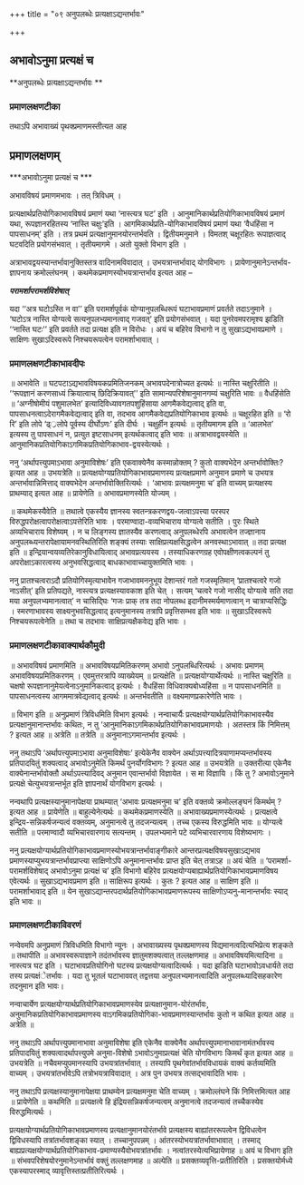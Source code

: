 +++
title = "०९ अनुपलब्धेः प्रत्यक्षाऽद्यन्तर्भावः"

+++


## अभावोऽनुमा प्रत्यक्षं च

**अनुपलब्धेः प्रत्यक्षाऽद्यन्तर्भावः **

### **प्रमाणलक्षणटीका**

तथाऽपि अभावाख्यं पृथक्प्रमाणमस्तीत्यत आह

## प्रमाणलक्षणम्

***अभावोऽनुमा प्रत्यक्षं च ***

अभावविषयं प्रमाणमभावः । तत् त्रिविधम् ।

प्रत्यक्षार्थप्रतियोगिकाभावविषयं प्रमाणं यथा ‘नास्त्यत्र घट’ इति । आनुमानिकार्थप्रतियोगिकाभावविषयं प्रमाणं यथा, रूपज्ञानरहितस्य ‘नास्ति चक्षुः’इति । आगमिकार्थप्रति-योगिकाभावविषयं प्रमाणं यथा ‘वैधहिंसा न पापसाधनम्’ इति । तत्र प्रथमं प्रत्यक्षानुमानयोरन्तर्भवति । द्वितीयमनुमाने । विमतश् चक्षूरहितः रूपाज्ञत्वाद् घटवदिति प्रयोगसंभवात् । तृतीयमागमे । अतो युक्तो विभाग इति ।

अत्राभावद्वयस्यान्तर्भावानुक्तिस्तत्र वादिनामविवादात् । उभयत्रान्तर्भावाद् योगविभागः । प्रायेणानुमानेऽन्तर्भाव-ज्ञापनाय क्रमोल्लंघनम् । कथमेकप्रमाणस्योभयत्रान्तर्भाव इत्यत आह –

***परामर्शापरामर्शविशेषात्***

यदा ‘‘अत्र घटोऽस्ति न वा’’ इति परामर्शपूर्वकं योग्यानुपलब्धिरूपं घटाभावप्रमाणं प्रवर्तते तदाऽनुमाने । ‘घटोऽत्र नास्ति योग्यत्वे सत्यनुपलभ्यमानत्वाद् गजवत्’ इति प्रयोगसंभवात् । यदा पुनरेवमपरामृश्य झडिति ‘‘नास्ति घटः’’ इति प्रवर्तते तदा प्रत्यक्ष इति न विरोधः । अयं च बहिरेव विभागो न तु सुखाऽद्यभावप्रमाणे । साक्षिणः सुखाऽदिस्वरूपे निश्चयरूपत्वेन परामर्शाभावात् ।

### **प्रमाणलक्षणटीकाभावदीपः**

॥ अभावेति ॥ घटपटाऽद्यभावविषयकप्रमितिजनकम् अभावपदेनात्रोच्यत इत्यर्थः ॥ नास्ति चक्षुरितीति ॥ ‘‘रूपज्ञानं करणसाध्यं क्रियात्वाच् छिदिक्रियावत्’’ इति सामान्यपरिशेषानुमानगम्यं चक्षुरिति भावः ॥ वैधहिंसेति ॥ ‘अग्नीषोमीयं पशुमालभेत’ इत्यादिविध्यावगतपशुहिंसाया आगमैकवेद्यत्वाद् इति वा, पापसाधनत्वाऽदेरागमैकवेद्यत्वाद् इति वा, तदभाव
आगमैकवेद्यप्रतियोगिकाभाव इत्यर्थः ॥ चक्षूरहित इति ॥ ‘रो रि’ इति लोपे ‘ढ््रलोपे पूर्वस्य दीर्घोऽणः’ इति दीर्घः । चक्षुर्हीन इत्यर्थः ॥ तृतीयमागम इति ॥ ‘आलभेत’ इत्यस्य तु पापसाधनं न, प्रत्युत इष्टसाधनम् इत्यर्थकत्वाद् इति भावः ॥ अत्राभावद्वयस्येति ॥ आनुमानिकप्रतियोगिकाऽगमिकप्रतियोगिकाभाव-द्वयस्येत्यर्थः ।

ननु ‘अर्थापत्त्युपमाऽभावा अनुमाविशेषः’ इति एकवाक्येनैव कस्मान्नोक्तम् ? कुतो वाक्यभेदेन अन्तर्भावोक्तिः? इत्यत आह ॥ उभयत्रेति ॥ प्रत्यक्षयोग्यप्रतियोगिकाभावप्रमाणस्य प्रत्यक्षप्रमाणे अनुमान प्रमाणे च उभयत्र अन्तर्भावान्निमित्ताद् वाक्यभेदेन अन्तर्भावोक्तिरित्यर्थः । ‘आभावः प्रत्यक्षमनुमा च’ इति वाच्यम् प्रत्यक्षस्य प्राथम्याद् इत्यत आह ॥ प्रायेणेति ॥ अभावप्रमाणस्येति योज्यम् ।

॥ कथमेकस्यैवेति ॥ तथात्वे एकस्यैय ज्ञानस्य
स्वतन्त्रकरणद्वय-जत्वाऽपत्त्या परस्पर विरुद्धपरोक्षत्वापरोक्षत्वाऽपत्तेरिति भावः । परमाण्वादा-वव्यभिचाराय योग्यत्वे सतीति । पुरः स्थिते अव्यभिचाराय विशेष्यम् । न च लिङ्गस्य ज्ञातस्यैव करणत्वाद् अनुपलब्धेरपि अभावत्वेन तज्ज्ञानाय अनुपलब्ध्यन्तरापेक्षायामनवस्थितिरिति शङ्क्यं तस्याः साक्षिप्रत्यक्षसिद्धत्वेन अनवस्थाऽभावात् ॥ तदा प्रत्यक्ष इति ॥ इन्द्रियान्वयव्यतिरेकानुविधायित्वाद् अभावप्रत्ययस्य । तस्याधिकरणग्रह एवोपक्षीणत्वकल्पनं तु अपरोक्षाऽकारत्वस्य अनुभवसिद्धत्वाद् बाधकाभावाच्चायुक्तमिति भावः ।

ननु प्रातश्चत्वराऽदौ प्रतियोगिस्मृत्याभावेेन गजाभावमननुभूय देशान्तरं गतो गजस्मृतिमान् ‘प्रातश्चत्वरे गजो नाऽसीत्’ इति प्रतिपद्यते, नास्त्यत्र प्रत्यक्षस्यावकाश इति चेत् । सत्यम् ‘चत्वरे गजो नासीद् योग्यत्वे सति तदा मया अनुपलभ्यमानत्वात्’ न चासिद्घिः ‘गजः प्राक् तत्र तदा नोपलब्ध इदानीमस्मर्यमाणत्वान् न चात्राप्यसिद्धिः । स्मरणाभावस्य
साक्ष्यनुभवसिद्धत्वाद् इत्यनुमानस्य तत्रापि प्रवृत्तिसम्भव इति भावः ॥ सुखाऽदिस्वरूपे निश्चयरूपत्वेनेति ॥ तथा च तदभावः साक्षिप्रत्यक्षैकवेद्य इति भावः ।

### **प्रमाणलक्षणटीकावाक्यार्थकौमुदी**

॥ अभावविषयं प्रमाणमिति ॥ अभावविषयप्रमितिकरणम् अभावो ऽनुपलब्धिरित्यर्थः । अभावः प्रमाणम् अभावविषयप्रमितिकरणम् । एवमुत्तरत्रापि व्याख्येयम् ॥ प्रत्यक्षेति ॥ प्रत्यक्षयोग्यार्थेत्यर्थः ॥ नास्ति चक्षुरिति ॥ चक्षषो रूपज्ञानानुमेयत्वेनाऽनुमानिकत्वाद् इत्यर्थः । वैधहिंसा विधिवाक्यबोध्यहिंसा ॥ न पापसाधनमिति ॥ पापसाधनत्वस्य आगममात्रवेद्यत्वाद् इत्यर्थः ॥ अन्तर्भवतीति ॥ वक्ष्यमाणप्रकारेणेति भावः ।

॥ विभाग इति ॥ अनुप्रमाणं त्रिविधमिति विभाग इत्यर्थः । नन्वाचार्यैः प्रत्यक्षयोग्यार्थप्रतियोगिकाभावस्यैव प्रत्यक्षानुमानान्तर्भावः कथितः,
न तु ‘आनुमानिकाऽगमिकार्थप्रतियोगिकाभावप्रमाणयोः । अतस्तत्र किं निमित्तम् ? इत्यत आह ॥ अत्रेति ॥ तत्रेति ॥ अनुमानाऽगमान्तर्भाव इत्यर्थः ।

ननु तथाऽपि ‘अर्थापत्त्युपमाऽभावा अनुमाविशेषाः’ इत्येकेनैव वाक्येन अर्थाऽपत्त्यादित्रयाणामप्यन्तर्भावस्य प्रतिपादयितुं शक्यत्वाद् अभावोऽनुमेति किमर्थं पुनर्योगविभागः ? इत्यत आह ॥ उभयत्रेति ॥ उक्तरीत्या एकेनैव वाक्येनान्तर्भावोक्तौ अर्थाऽपत्त्यादिवद् अनुमान एवान्तर्भावो विज्ञायेत । स मा विज्ञायि । किं तु ? अभावोऽनुमाने प्रत्यक्षे चेत्युभयत्रान्तर्भूत इति ज्ञापनार्थं योगविभाग इत्यर्थः ।

नन्वथापि प्रत्यक्षस्यानुमानापेक्षया प्राथम्यात् ‘अभावः प्रत्यक्षमनुमा च’ इति वक्तव्ये क्रमोल्लङ्घनं किमर्थम् ? इत्यत आह ॥ प्रायेणेति ॥ बाहुल्येनेत्यर्थः ॥ कथमेकप्रमाणस्येति ॥ अभावाख्यप्रमाणस्येत्यर्थः । प्रत्यक्षत्वे इन्द्रिय-सन्निकर्षजन्यत्वं वक्तव्यम्, अनुमानत्वे तु तदजन्यत्वम् । तच्च एकस्य विरुद्धमिति भावः ॥ योग्यत्वे सतीति ॥ परमाण्वादौ व्यभिचारवारणाय सत्यन्तम् । उपलभ्यमाने पटे व्यभिचारवारणाय विशेष्यभागः ।

ननु प्रत्यक्षयोग्यार्थप्रतियोगिकाभावप्रमाणस्योभयत्रान्तर्भावाङ्गीकारे आन्तरप्रत्यक्षविषयसुखाऽद्यभाव प्रमाणस्याप्युभयत्रान्तर्भावप्राप्त्या साक्षिणोऽपि अनुमानान्तर्भावः प्राप्त इति चेत् तत्राऽह ॥ अयं चेति ॥ ‘परामर्शा-परामर्शविशेषाद् अभावोऽनुमा प्रत्यक्षं च’ इति विभागो बहिरेव प्रत्यक्षयोग्यबाह्यार्थप्रतियोगिकाभावप्रमाणविषय एवेत्यर्थः ॥ सुखाऽद्यभावप्रमाण इति ॥ साक्षिरूप इत्यर्थः । कुतः ? इत्यत आह ॥ साक्षिण इति ॥ परामर्शाभावाद् इति ॥ येन सुखाऽद्यान्तरपदार्थप्रतियोगिकाभावप्रमाणरूपस्य साक्षिणोऽप्यनु-मानान्तर्भावः स्याद् इति भावः ॥

### **प्रमाणलक्षणटीकाविवरणं**

नन्वेवमपि अनुप्रमाणं त्रिविधमिति विभागो न्यूनः । अभावाख्यस्य पृथक्प्रमाणस्य विद्यमानत्वदित्यभिप्रेत्य शङ्कते ॥ तथापीति ॥ अभावस्वरूपाज्ञाने तदंतर्भावस्य ज्ञातुमशक्यत्वात् तल्लक्षणमाह ॥ अभावविषयमित्यादिना ॥ नास्त्यत्र घट इति । घटाभावप्रतियोगिनो घटस्य प्रत्यक्षयोग्यत्वादित्यर्थः । यदा झडिति घटाभावोऽवधार्यते तदा तस्य प्रत्यक्षंेतर्भावः । यदा तु भूतलं घटाभाववत् तद्वत्तया अनुपलभ्यमानत्वादिति अनुपलब्ध्यादिसहकारेण तदनुमान इति भावः।

नन्वाचार्येण प्रत्यक्षयोग्यार्थप्रतियोगिकाभावप्रमाणस्येव प्रत्यक्षानुमान-योरंतर्भावः, अनुमानिकप्रतियोगिकाभावप्रमाणस्य वाऽगमिकप्रतियोगिका-भावप्रमाणस्यान्तर्भावः कुतो न कथित इत्यत आह ॥ अत्रेति ॥

ननु तथाऽपि अर्थापत्त्युपमानाभावा अनुमाविशेषा इति एकेनैव वाक्येनैव अर्थापत्त्युपमानाभावानामंतर्भावस्य प्रतिपादयितुं शक्यत्वादर्थापत्त्युपमे अनुमा-विशेषो ऽभावोऽनुमाप्रत्यक्षं चेति योगविभागः किमर्थं कृत इत्यत आह ॥ उभयत्रेति ॥ नचैवमप्युपमानस्यापि उभयत्रांतर्भावात् । तस्यापि पृथगेवांतर्भावविधायकं वाक्यं कर्तव्यमिति वाच्यम् । उभयत्रांतर्भावेऽपि तत्रोभयत्राविवादात् । अत्र पुन उभयत्र तत्सद्भावादिति भावः ।

ननु तथाऽपि प्रत्यक्षस्यानुमानापेक्षया प्राथम्येन प्रत्यक्षमनुमा चेति वाच्यम् । क्रमोल्लंघने किं निमित्तमित्यत आह ॥ प्रायेणेति ॥ कथमिति ॥ प्रत्यक्षत्वे हि इंद्रियसन्निकर्षजन्यत्वम् अनुमानत्वे तदजन्यत्वं तच्चैकस्येव विरुद्धमित्यर्थः ।

प्रत्यक्षयोग्यार्थप्रतियोगिकाभावप्रमाणस्य प्रत्यक्षानुमानयोरंतर्भावे प्रत्यक्षस्य बाह्यांतररूपत्वेन द्विविधत्वेन द्विविधस्यापि तत्रांतर्भावशङ्का स्यात् । तच्चानुपपन्नम् । आंतरस्योभयत्रांतर्भावाभावात् । तस्माद् बाह्यप्रत्यक्षयोग्यार्थप्रतियोगिकाभाव-प्रमाण्यस्यैवोभयत्रांतर्भावः । नत्वांतरस्येत्यभिप्रायेणाह ॥ अयं च विभाग इति ॥ संभवपरिशेषयोरनुमानेऽन्तर्भावं वक्तुं तल्लक्षणमाह ॥ अल्पेति ॥ प्रसक्तव्यवृत्ति-प्रतीतिरिति । प्रसक्तयोर्मध्ये एकस्यापरस्माद् व्यावृत्तिस्तत्प्रतीतिरित्यर्थः ।

